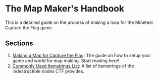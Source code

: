 # The Map Maker's Handbook
This is a detailed guide on the process of making a map for the Minetest Capture the Flag game.

## Sections
1. [Making a Map for Capture the Flag](Making-a-Map-for-Capture-the-Flag.md): The guide on how to setup your game and world for map making. Start reading here!
2. [Commonly Used Itemstrings List](Commonly-Used-Itemstrings-List.md): A list of itemstrings of the indestructible nodes CTF provides.

